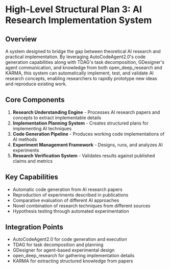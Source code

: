 # High-Level Structural Plan 3: AI Research Implementation System

## Overview
A system designed to bridge the gap between theoretical AI research and practical implementation. By leveraging AutoCodeAgent2.0's code generation capabilities along with TDAG's task decomposition, GDesigner's agent communication, and knowledge from both open_deep_research and KARMA, this system can automatically implement, test, and validate AI research concepts, enabling researchers to rapidly prototype new ideas and reproduce existing work.

## Core Components
1. **Research Understanding Engine** - Processes AI research papers and concepts to extract implementable details
2. **Implementation Planning System** - Creates structured plans for implementing AI techniques
3. **Code Generation Pipeline** - Produces working code implementations of AI methods
4. **Experiment Management Framework** - Designs, runs, and analyzes AI experiments
5. **Research Verification System** - Validates results against published claims and metrics

## Key Capabilities
- Automatic code generation from AI research papers
- Reproduction of experiments described in publications
- Comparative evaluation of different AI approaches
- Novel combination of research techniques from different sources
- Hypothesis testing through automated experimentation

## Integration Points
- AutoCodeAgent2.0 for code generation and execution
- TDAG for task decomposition and planning
- GDesigner for agent-based experimental design
- open_deep_research for gathering implementation details
- KARMA for extracting structured knowledge from papers